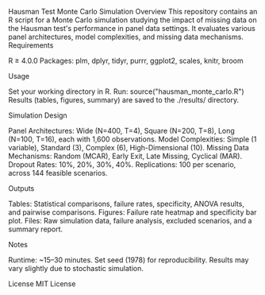 Hausman Test Monte Carlo Simulation
Overview
This repository contains an R script for a Monte Carlo simulation studying the impact of missing data on the Hausman test's performance in panel data settings. It evaluates various panel architectures, model complexities, and missing data mechanisms.
Requirements

R ≥ 4.0.0
Packages: plm, dplyr, tidyr, purrr, ggplot2, scales, knitr, broom

Usage

Set your working directory in R.
Run: source("hausman_monte_carlo.R")
Results (tables, figures, summary) are saved to the ./results/ directory.

Simulation Design

Panel Architectures: Wide (N=400, T=4), Square (N=200, T=8), Long (N=100, T=16), each with 1,600 observations.
Model Complexities: Simple (1 variable), Standard (3), Complex (6), High-Dimensional (10).
Missing Data Mechanisms: Random (MCAR), Early Exit, Late Missing, Cyclical (MAR).
Dropout Rates: 10%, 20%, 30%, 40%.
Replications: 100 per scenario, across 144 feasible scenarios.

Outputs

Tables: Statistical comparisons, failure rates, specificity, ANOVA results, and pairwise comparisons.
Figures: Failure rate heatmap and specificity bar plot.
Files: Raw simulation data, failure analysis, excluded scenarios, and a summary report.

Notes

Runtime: ~15–30 minutes.
Set seed (1978) for reproducibility.
Results may vary slightly due to stochastic simulation.

License
MIT License
